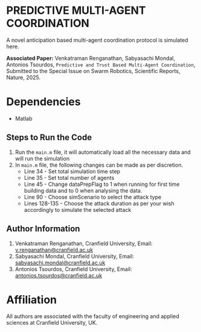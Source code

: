 # PREDICTIVE MULTI-AGENT COORDINATION
 A novel anticipation based multi-agent coordination protocol is simulated here.

 **Associated Paper:** Venkatraman Renganathan, Sabyasachi Mondal, Antonios Tsourdos, `Predictive and Trust Based Multi-Agent Coordination`, Submitted to the Special Issue on Swarm Robotics, Scientific Reports, Nature, 2025.

 # Dependencies
- Matlab

## Steps to Run the Code 
1. Run the `main.m` file, it will automatically load all the necessary data and will run the simulation
2. In `main.m` file, the following changes can be made as per discretion.
   * Line 34 - Set total simulation time step
   * Line 35 - Set total number of agents
   * Line 45 - Change dataPrepFlag to 1 when running for first time building data and to 0 when analysing the data.
   * Line 90 - Choose simScenario to select the attack type
   * Lines 128-135 - Choose the attack duration as per your wish accordingly to simulate the selected attack

## Author Information
1. Venkatraman Renganathan, Cranfield University, Email: v.renganathan@cranfield.ac.uk
2. Sabyasachi Mondal, Cranfield University, Email: sabyasachi.mondal@cranfield.ac.uk
3. Antonios Tsourdos, Cranfield University, Email: antonios.tsourdos@cranfield.ac.uk

# Affiliation
All authors are associated with the faculty of engineering and applied sciences at Cranfield University, UK. 
